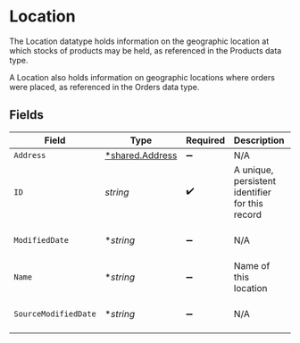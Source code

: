 # Location

The Location datatype holds information on the geographic location at which stocks of products may be held, as referenced in the Products data type.

A Location also holds information on geographic locations where orders were placed, as referenced in the Orders data type.


## Fields

| Field                                                    | Type                                                     | Required                                                 | Description                                              | Example                                                  |
| -------------------------------------------------------- | -------------------------------------------------------- | -------------------------------------------------------- | -------------------------------------------------------- | -------------------------------------------------------- |
| `Address`                                                | [*shared.Address](../../../pkg/models/shared/address.md) | :heavy_minus_sign:                                       | N/A                                                      |                                                          |
| `ID`                                                     | *string*                                                 | :heavy_check_mark:                                       | A unique, persistent identifier for this record          | 13d946f0-c5d5-42bc-b092-97ece17923ab                     |
| `ModifiedDate`                                           | **string*                                                | :heavy_minus_sign:                                       | N/A                                                      | 2022-10-23 00:00:00 +0000 UTC                            |
| `Name`                                                   | **string*                                                | :heavy_minus_sign:                                       | Name of this location                                    |                                                          |
| `SourceModifiedDate`                                     | **string*                                                | :heavy_minus_sign:                                       | N/A                                                      | 2022-10-23 00:00:00 +0000 UTC                            |